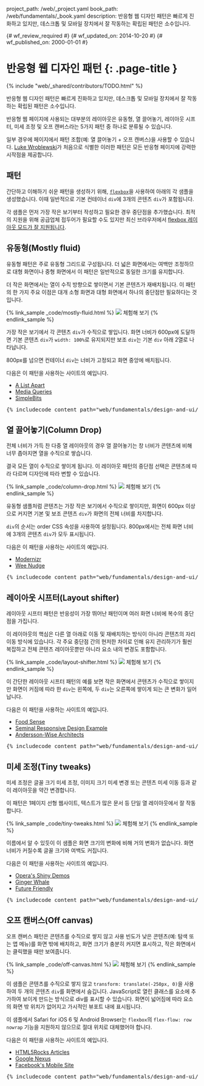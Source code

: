 project_path: /web/_project.yaml
book_path: /web/fundamentals/_book.yaml
description:  반응형 웹 디자인 패턴은 빠르게 진화하고 있지만, 데스크톱 및 모바일 장치에서 잘 작동하는 확립된 패턴은 소수입니다.

{# wf_review_required #}
{# wf_updated_on: 2014-10-20 #}
{# wf_published_on: 2000-01-01 #}

# 반응형 웹 디자인 패턴 {: .page-title }

{% include "web/_shared/contributors/TODO.html" %}



반응형 웹 디자인 패턴은 빠르게 진화하고 있지만, 데스크톱 및 모바일 장치에서 잘 작동하는 확립된 패턴은 소수입니다.


반응형 웹 페이지에 사용되는 대부분의 레이아웃은 유동형, 열 끌어놓기, 레이아웃 시프터, 미세 조정 및 오프 캔버스라는 5가지 패턴 중 하나로 분류될 수 있습니다.

일부 경우에 페이지에서 패턴 조합(예: 열 끌어놓기 + 오프 캔버스)을 사용할 수
있습니다.  [Luke
Wroblewski](http://www.lukew.com/ff/entry.asp?1514)가 처음으로 식별한 이러한 패턴은 모든 반응형
페이지에 강력한 시작점을 제공합니다.

## 패턴

간단하고 이해하기 쉬운 패턴을 생성하기 위해, [`flexbox`](https://developer.mozilla.org/en-US/docs/Web/Guide/CSS/Flexible_boxes)을 사용하여 아래의 각 샘플을 생성했습니다. 이때 일반적으로 기본 컨테이너 `div`에 3개의 콘텐츠 `div`가 포함됩니다.



 각 샘플은 먼저 가장 작은 보기부터 작성하고 필요한 경우 중단점을 추가했습니다.
  최적의 지원을 위해 공급업체 접두어가 필요할 수도 있지만 최신 브라우저에서 [flexbox 레이아웃 모드가 잘 지원됩니다](http://caniuse.com/#search=flexbox).






## 유동형(Mostly fluid) 




유동형 패턴은 주로 유동형 그리드로 구성됩니다.  더 넓은 화면에서는 여백만 조정하므로 대형 화면이나 중형 화면에서 이 패턴은 일반적으로 동일한 크기를 유지합니다.

더 작은 화면에서는 열이 수직 방향으로 쌓이면서 기본 콘텐츠가 재배치됩니다.
  이 패턴의 한 가지 주요 이점은 대개 소형 화면과 대형 화면에서 하나의 중단점만 필요하다는 것입니다.



{% link_sample _code/mostly-fluid.html %}
  <img src="imgs/mostly-fluid.svg">
  체험해 보기
{% endlink_sample %}

가장 작은 보기에서 각 콘텐츠 `div`가 수직으로 쌓입니다.  화면 너비가 600px에 도달하면 기본 콘텐츠 `div`가 `width: 100%`로 유지되지만 보조 `div`는 기본 `div` 아래 2열로 나타납니다.

  
800px를 넘으면 컨테이너 `div`는 너비가 고정되고 화면 중앙에 배치됩니다.

다음은 이 패턴을 사용하는 사이트의 예입니다.

 * [A List Apart](http://mediaqueri.es/ala/)
 * [Media Queries](http://mediaqueri.es/)
 * [SimpleBits](http://simplebits.com/)


<pre class="prettyprint">
{% includecode content_path="web/fundamentals/design-and-ui/responsive/patterns/_code/mostly-fluid.html" region_tag="mfluid" lang=css %}
</pre>




## 열 끌어놓기(Column Drop) 




전체 너비가 가득 찬 다중 열 레이아웃의 경우 열 끌어놓기는 창 너비가 콘텐츠에 비해 너무 좁아지면 열을 수직으로 쌓습니다.

결국 모든 열이 수직으로 쌓이게 됩니다.
  이 레이아웃 패턴의 중단점 선택은 콘텐츠에 따라 다르며 디자인에 따라 변할 수 있습니다.



{% link_sample _code/column-drop.html %}
  <img src="imgs/column-drop.svg">
  체험해 보기
{% endlink_sample %}


유동형 샘플처럼 콘텐츠는 가장 작은 보기에서 수직으로 쌓이지만, 화면이 600px 이상으로 커지면 기본 및 보조 콘텐츠 `div`가 화면의 전체 너비를 차지합니다.

  `div`의 순서는 order CSS 속성을 사용하여 설정됩니다.
  800px에서는 전체 화면 너비에 3개의 콘텐츠 `div`가 모두 표시됩니다.


다음은 이 패턴을 사용하는 사이트의 예입니다.

 * [Modernizr](http://modernizr.com/)
 * [Wee Nudge](http://weenudge.com/)

<pre class="prettyprint">
{% includecode content_path="web/fundamentals/design-and-ui/responsive/patterns/_code/column-drop.html" region_tag="cdrop" lang=css %}
</pre>




## 레이아웃 시프터(Layout shifter) 




레이아웃 시프터 패턴은 반응성이 가장 뛰어난 패턴이며 여러 화면 너비에 복수의 중단점을 가집니다.

이 레이아웃의 핵심은 다른 열 아래로 이동 및 재배치하는 방식이 아니라 콘텐츠의 자리 이동 방식에 있습니다.
  각 주요 중단점 간의 현저한 차이로 인해 유지 관리하기가 훨씬 복잡하고 전체 콘텐츠 레이아웃뿐만 아니라 요소 내의 변경도 포함합니다.



{% link_sample _code/layout-shifter.html %}
  <img src="imgs/layout-shifter.svg">
  체험해 보기
{% endlink_sample %}

이 간단한 레이아웃 시프터 패턴의 예를 보면 작은 화면에서 콘텐츠가 수직으로 쌓이지만 화면이 커짐에 따라 한 `div`는 왼쪽에, 두 `div`는 오른쪽에 쌓이게 되는 큰 변화가 일어납니다.



다음은 이 패턴을 사용하는 사이트의 예입니다.

 * [Food Sense](http://foodsense.is/)
 * [Seminal Responsive Design
  Example](http://alistapart.com/d/responsive-web-design/ex/ex-site-FINAL.html)
 * [Andersson-Wise Architects](http://www.anderssonwise.com/)

<pre class="prettyprint">
{% includecode content_path="web/fundamentals/design-and-ui/responsive/patterns/_code/layout-shifter.html" region_tag="lshifter" lang=css %}
</pre>




## 미세 조정(Tiny tweaks) 




미세 조정은 글꼴 크기 미세 조정, 이미지 크기 미세 변경 또는 콘텐츠 미세 이동 등과 같이 레이아웃을 약간 변경합니다.

이 패턴은 1페이지 선형 웹사이트, 텍스트가 많은 문서 등 단일 열 레이아웃에서 잘 작동합니다.


{% link_sample _code/tiny-tweaks.html %}
  <img src="imgs/tiny-tweaks.svg">
  체험해 보기
{% endlink_sample %}

이름에서 알 수 있듯이 이 샘플은 화면 크기의 변화에 비해 거의 변화가 없습니다.
화면 너비가 커질수록 글꼴 크기와 여백도 커집니다.

다음은 이 패턴을 사용하는 사이트의 예입니다.

 * [Opera's Shiny Demos](http://shinydemos.com/)
 * [Ginger Whale](http://gingerwhale.com/)
 * [Future Friendly](http://futurefriendlyweb.com/)

<pre class="prettyprint">
{% includecode content_path="web/fundamentals/design-and-ui/responsive/patterns/_code/tiny-tweaks.html" region_tag="ttweaks" lang=css %}
</pre>




## 오프 캔버스(Off canvas) 




오프 캔버스 패턴은 콘텐츠를 수직으로 쌓지 않고 사용 빈도가 낮은 콘텐츠(예: 탐색 또는 앱 메뉴)를 화면 밖에 배치하고, 화면 크기가 충분히 커지면 표시하고, 작은 화면에서는 클릭했을 때만 보여줍니다.

{% link_sample _code/off-canvas.html %}
  <img src="imgs/off-canvas.svg">
  체험해 보기
{% endlink_sample %}

이 샘플은 콘텐츠를 수직으로 쌓지 않고 `transform: translate(-250px, 0)`을 사용하여 두 개의 콘텐츠
`div`를 화면에서 숨깁니다.  JavaScript로 열린 클래스를 요소에 추가하여 보이게 만드는 방식으로 div를 표시할 수 있습니다.
  화면이 넓어짐에 따라 요소의 화면 밖 위치가 없어지고 가시적인 뷰포트 내에 표시됩니다.



이 샘플에서 Safari for iOS 6 및 Android Browser는 `flexbox`의 `flex-flow: row nowrap` 기능을 지원하지 않으므로 절대 위치로 대체했어야 합니다.



다음은 이 패턴을 사용하는 사이트의 예입니다.

 * [HTML5Rocks
  Articles](http://www.html5rocks.com/en/tutorials/developertools/async-call-stack/)
 * [Google Nexus](http://www.google.com/nexus/)
 * [Facebook's Mobile Site](https://m.facebook.com/)

<pre class="prettyprint">
{% includecode content_path="web/fundamentals/design-and-ui/responsive/patterns/_code/off-canvas.html" region_tag="ocanvas" lang=css %}
</pre>


